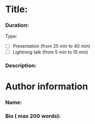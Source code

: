 # Title: 
### Duration: 

Type: 

  - [ ] Presentation (from 25 min to 40 min)
  - [ ] Lightning talk (from 5 min to 15 min)

### Description:


# Author information

### Name: 

### Bio ( max 200 words):
